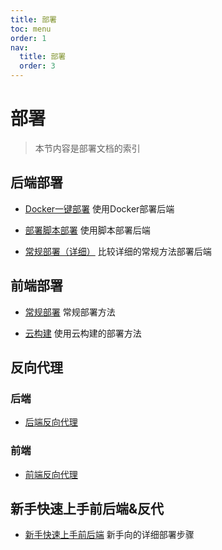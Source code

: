 ```yaml
---
title: 部署
toc: menu
order: 1
nav:
  title: 部署
  order: 3
---
```

# 部署

> 本节内容是部署文档的索引

## 后端部署

- [Docker一键部署](https://docs.timochan.cn/deploy/server/docker) 
  使用Docker部署后端
  
- [部署脚本部署](https://docs.timochan.cn/deploy/server/script)
  使用脚本部署后端
  
- [常规部署（详细）](https://docs.timochan.cn/deploy/server)
  比较详细的常规方法部署后端
## 前端部署

- [常规部署](https://docs.timochan.cn/deploy/kami)
  常规部署方法

- [云构建](https://docs.timochan.cn/deploy/kami/cloud)
  使用云构建的部署方法
  
## 反向代理

### 后端

- [后端反向代理](https://docs.timochan.cn/deploy/reverse-proxy/server)


### 前端

- [前端反向代理](https://docs.timochan.cn/deploy/reverse-proxy/kami) 

## 新手快速上手前后端&反代

- [新手快速上手前后端](https://docs.timochan.cn/deploy/go)
  新手向的详细部署步骤
